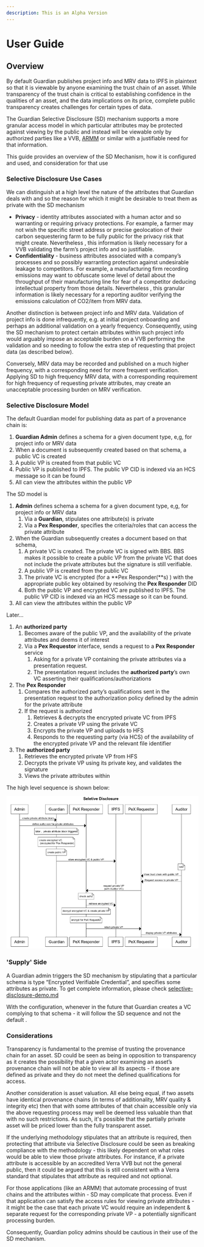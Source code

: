 ```yaml
---
description: This is an Alpha Version
---
```


# User Guide

## Overview <a href="#xw1hte24c5p" id="xw1hte24c5p"></a>

By default Guardian publishes project info and MRV data to IPFS in plaintext so that it is viewable by anyone examining the trust chain of an asset. While transparency of the trust chain is critical to establishing confidence in the qualities of an asset, and the data implications on its price, complete public transparency creates challenges for certain types of data.

The Guardian Selective Disclosure (SD) mechanism supports a more granular access model in which particular attributes may be protected against viewing by the public and instead will be viewable only by authorized parties like a VVB, [ARMM](https://medium.com/block-science/introducing-automated-regression-markets-arms-a-new-price-discovery-mechanism-for-semi-fungible-935d31ca457c) or similar with a justifiable need for that information.

This guide provides an overview of the SD Mechanism, how it is configured and used, and consideration for that use

### Selective Disclosure Use Cases <a href="#b9e5d4yg5h00" id="b9e5d4yg5h00"></a>

We can distinguish at a high level the nature of the attributes that Guardian deals with and so the reason for which it might be desirable to treat them as private with the SD mechanism

* **Privacy** - identity attributes associated with a human actor and so warranting or requiring privacy protections. For example, a farmer may not wish the specific street address or precise geolocation of their carbon sequestering farm to be fully public for the privacy risk that might create. Nevertheless , this information is likely necessary for a VVB validating the farm’s project info and so justifiable.
* **Confidentiality** - business attributes associated with a company’s processes and so possibly warranting protection against undesirable leakage to competitors. For example, a manufacturing firm recording emissions may want to obfuscate some level of detail about the throughput of their manufacturing line for fear of a competitor deducing intellectual property from those details. Nevertheless , this granular information is likely necessary for a reporting auditor verifying the emissions calculation of CO2/item from MRV data.

Another distinction is between project info and MRV data. Validation of project info is done infrequently, e.g. at initial project onboarding and perhaps an additional validation on a yearly frequency. Consequently, using the SD mechanism to protect certain attributes within such project info would arguably impose an acceptable burden on a VVB performing the validation and so needing to follow the extra step of requesting that project data (as described below).

Conversely, MRV data may be recorded and published on a much higher frequency, with a corresponding need for more frequent verification. Applying SD to high frequency MRV data, with a corresponding requirement for high frequency of requesting private attributes, may create an unacceptable processing burden on MRV verification.

### Selective Disclosure Model <a href="#w5eiwxu6e19q" id="w5eiwxu6e19q"></a>

The default Guardian model for publishing data as part of a provenance chain is:

1. **Guardian Admin** defines a schema for a given document type, e,g, for project info or MRV data
2. When a document is subsequently created based on that schema, a public VC is created
3. A public VP is created from that public VC
4. Public VP is published to IPFS. The public VP CID is indexed via an HCS message so it can be found
5. All can view the attributes within the public VP

The SD model is

1. **Admin** defines schema a schema for a given document type, e,g, for project info or MRV data
   1. Via a **Guardian**, stipulates one attribute(s) is private
   2. Via a **Pex Responder**, specifies the criteria/roles that can access the private attribute
2. When the Guardian subsequently creates a document based on that schema,
   1. A private VC is created. The private VC is signed with BBS. BBS makes it possible to create a public VP from the private VC that does not include the private attributes but the signature is still verifiable.
   2. A public VP is created from the public VC
   3. The private VC is encrypted (for a \*\*Pex Responder(\*\*s) ) with the appropriate public key obtained by resolving the **Pex Responder** DID
   4. Both the public VP and encrypted VC are published to IPFS. The public VP CID is indexed via an HCS message so it can be found.
3. All can view the attributes within the public VP

Later…

1. An **authorized party**
   1. Becomes aware of the public VP, and the availability of the private attributes and deems it of interest
   2. Via a **Pex Requestor** interface, sends a request to a **Pex Responder** service
      1. Asking for a private VP containing the private attributes via a presentation request.
      2. The presentation request includes the **authorized party**’s own VC asserting their qualifications/authorizations
2. The **Pex Responder**
   1. Compares the authorized party’s qualifications sent in the presentation request to the authorization policy defined by the admin for the private attribute
   2. If the request is authorized
      1. Retrieves & decrypts the encrypted private VC from IPFS
      2. Creates a private VP using the private VC
      3. Encrypts the private VP and uploads to HFS
      4. Responds to the requesting party (via HCS) of the availability of the encrypted private VP and the relevant file identifier
3. The **authorized party**
   1. Retrieves the encrypted private VP from HFS
   2. Decrypts the private VP using its private key, and validates the signature
   3. Views the private attributes within

The high level sequence is shown below:

![](<../../../.gitbook/assets/0 (4) (1).png>)

### 'Supply' Side <a href="#bakygsypldnr" id="bakygsypldnr"></a>

A Guardian admin triggers the SD mechanism by stipulating that a particular schema is type “Encrypted Verifiable Credential”, and specifies some attributes as private. To get complete information, please check [selective-disclosure-demo.md](selective-disclosure-demo.md "mention")

With the configuration, whenever in the future that Guardian creates a VC complying to that schema - it will follow the SD sequence and not the default .

### Considerations <a href="#wpykyf38v0u8" id="wpykyf38v0u8"></a>

Transparency is fundamental to the premise of trusting the provenance chain for an asset. SD could be seen as being in opposition to transparency as it creates the possibility that a given actor examining an asset’s provenance chain will not be able to view all its aspects - if those are defined as private and they do not meet the defined qualifications for access.

Another consideration is asset valuation. All else being equal, if two assets have identical provenance chains (in terms of additionality, MRV quality & integrity etc) then that with some attributes of that chain accessible only via the above requesting process may well be deemed less valuable than that with no such restrictions. As such, it's possible that the partially private asset will be priced lower than the fully transparent asset.

If the underlying methodology stipulates that an attribute is required, then protecting that attribute via Selective Disclosure could be seen as breaking compliance with the methodology - this likely dependent on what roles would be able to view those private attributes. For instance, if a private attribute is accessible by an accredited Verra VVB but not the general public, then it could be argued that this is still consistent with a Verra standard that stipulates that attribute as required and not optional.

For those applications (like an ARMM) that automate processing of trust chains and the attributes within - SD may complicate that process. Even if that application can satisfy the access rules for viewing private attributes - it might be the case that each private VC would require an independent & separate request for the corresponding private VP - a potentially significant processing burden.

Consequently, Guardian policy admins should be cautious in their use of the SD mechanism.
